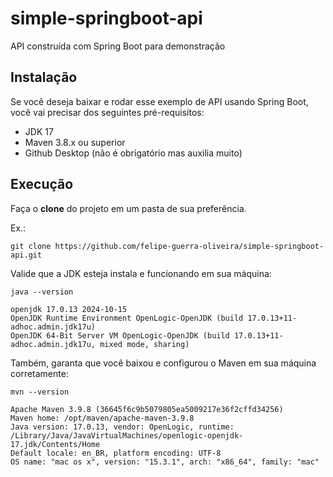 # simple-springboot-api
API construída com Spring Boot para demonstração

## Instalação

Se você deseja baixar e rodar esse exemplo de API usando Spring Boot, você vai precisar dos seguintes pré-requisitos:

- JDK 17
- Maven 3.8.x ou superior
- Github Desktop (não é obrigatório mas auxilia muito)

## Execução

Faça o **clone** do projeto em um pasta de sua preferência.

Ex.:
```
git clone https://github.com/felipe-guerra-oliveira/simple-springboot-api.git
```

Valide que a JDK esteja instala e funcionando em sua máquina:

```
java --version

openjdk 17.0.13 2024-10-15
OpenJDK Runtime Environment OpenLogic-OpenJDK (build 17.0.13+11-adhoc.admin.jdk17u)
OpenJDK 64-Bit Server VM OpenLogic-OpenJDK (build 17.0.13+11-adhoc.admin.jdk17u, mixed mode, sharing)
```

Também, garanta que você baixou e configurou o Maven em sua máquina corretamente:

```
mvn --version

Apache Maven 3.9.8 (36645f6c9b5079805ea5009217e36f2cffd34256)
Maven home: /opt/maven/apache-maven-3.9.8
Java version: 17.0.13, vendor: OpenLogic, runtime: /Library/Java/JavaVirtualMachines/openlogic-openjdk-17.jdk/Contents/Home
Default locale: en_BR, platform encoding: UTF-8
OS name: "mac os x", version: "15.3.1", arch: "x86_64", family: "mac"

```
 